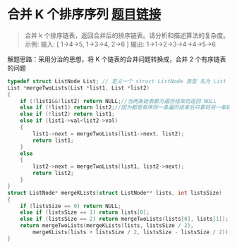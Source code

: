 ﻿# 合并 K 个排序序列  [题目链接](https://leetcode-cn.com/problems/merge-k-sorted-lists/)

> 合并 k 个排序链表，返回合并后的排序链表。请分析和描述算法的复杂度。
>示例:
>输入:
>[
  >1->4->5,
  >1->3->4,
  >2->6
>]
>输出: 1->1->2->3->4->4->5->6

解题思路：采用分治的思想，将 K 个链表的合并问题转换成，合并 2 个有序链表的问题
```c
typedef struct ListNode List; // 定义一个 struct ListNode 类型 名为 List
List *mergeTwoLists(List *list1, List *list2)
{
	if (!list1&&!list2) return NULL;//当两条链表都为遍历结束则返回 NULL
	else if (!list1) return list2;//因为都是有序则一条遍历结束后只要将另一条链表接在后面即可
	else if (!list2) return list1;
	else if (list1->val<list2->val)
	{
		list1->next = mergeTwoLists(list1->next, list2);
		return list1;
	}
	else
	{
		list2->next = mergeTwoLists(list1, list2->next);
		return list2;
	}
}
struct ListNode* mergeKLists(struct ListNode** lists, int listsSize)
{
	if (listsSize == 0) return NULL;
	else if (listsSize == 1) return lists[0];
	else if (listsSize == 2) return mergeTwoLists(lists[0], lists[1]);
	return mergeTwoLists(mergeKLists(lists, listsSize / 2),
		mergeKLists(lists + listsSize / 2, listsSize - listsSize / 2));//将 K 个链表分解成 2 个链表的组合
}
```

